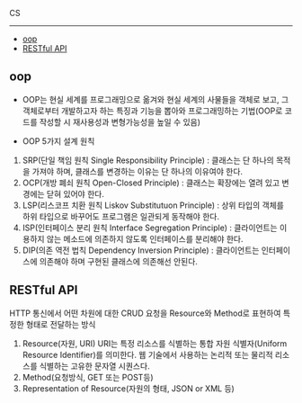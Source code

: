 CS

---

- [oop](#oop)
- [RESTful API](#restful-api)

## oop

- OOP는 현실 세계를 프로그래밍으로 옮겨와 현실 세계의 사물들을 객체로 보고, 그 객체로부터 개발하고자 하는 특징과 기능을 뽑아와 프로그래밍하는 기법(OOP로 코드를 작성할 시 재사용성과 변형가능성을 높일 수 있음)

- OOP 5가지 설계 원칙

1. SRP(단일 책임 원칙 Single Responsibility Principle) : 클래스는 단 하나의 목적을 가져야 하며, 클래스를 변경하는 이유는 단 하나의 이유여야 한다.
2. OCP(개방 폐쇠 원칙 Open-Closed Principle) : 클래스는 확장에는 열려 있고 변경에는 닫혀 있어야 한다.
3. LSP(리스코프 치환 원칙 Liskov Substitutuon Principle) : 상위 타입의 객체를 하위 타입으로 바꾸어도 프로그램은 일관되게 동작해야 한다.
4. ISP(인터페이스 분리 원칙 Interface Segregation Principle) : 클라이언트는 이용하지 않는 메소드에 의존하지 않도록 인터페이스를 분리해야 한다.
5. DIP(의존 역전 법칙 Dependency Inversion Principle) : 클라이언트는 인터페이스에 의존해야 하며 구현된 클래스에 의존해선 안된다.

## RESTful API

HTTP 통신에서 어떤 차원에 대한 CRUD 요청을 Resource와 Method로 표현하여 특정한 형태로 전달하는 방식

1. Resource(자원, URI) URI는 특정 리소스를 식별하는 통합 자원 식별자(Uniform Resource Identifier)를 의미한다. 웹 기술에서 사용하는 논리적 또는 물리적 리소스를 식별하는 고유한 문자열 시퀀스다.
2. Method(요청방식, GET 또는 POST등)
3. Representation of Resource(자원의 형태, JSON or XML 등)
